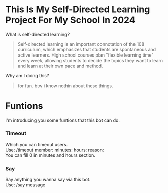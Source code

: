 # This Is My Self-Directed Learning Project For My School In 2024
What is self-directed learning? <br />
> Self-directed learning is an important connotation of the 108 curriculum, which emphasizes that students are spontaneous and active learners. High school courses plan "flexible learning time" every week, allowing students to decide the topics they want to learn and learn at their own pace and method.<br />

Why am I doing this?<br />
> for fun. btw i know nothin about these things.

# Funtions
I'm introducing you some funtions that this bot can do.
### Timeout
Which you can timeout users. <br />
Use: /timeout member: minutes: hours: reason: <br />
You can fill 0 in minutes and hours section. 
### Say
Say anything you wanna say via this bot. <br />
Use: /say message
